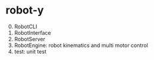 # robot-y

0. RobotCLI
1. RobotInterface
2. RobotServer
2. RobotEngine: robot kinematics and multi motor control
3. test: unit test